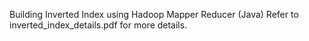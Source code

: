 Building Inverted Index using Hadoop Mapper Reducer (Java)
Refer to inverted_index_details.pdf for more details. 